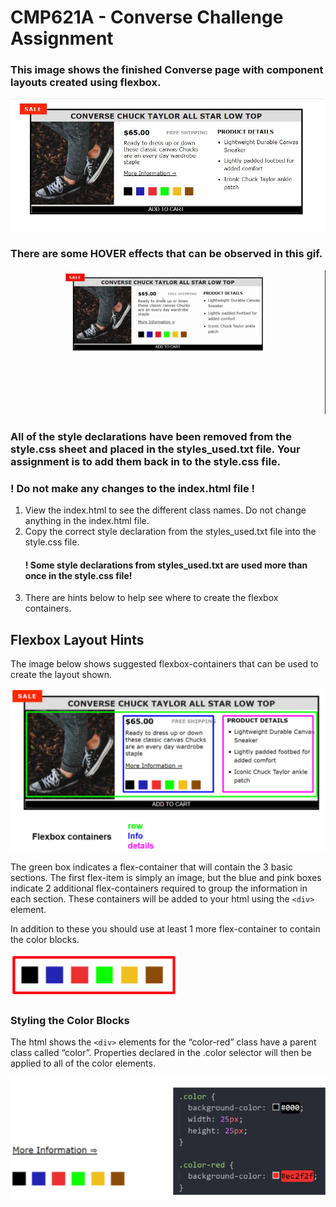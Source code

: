 # CMP621A - Converse Challenge Assignment

### This image shows the finished Converse page with component layouts created using flexbox.

![Goal](assets/goal_Converse_Challenge.JPG)

### There are some HOVER effects that can be observed in this gif.

![](assets/Chuck%20Taylor.gif)

### All of the style declarations have been removed from the style.css sheet and placed in the styles_used.txt file. Your assignment is to add them back in to the style.css file.

### ! Do not make any changes to the index.html file !

1. View the index.html to see the different class names. Do not change anything in the index.html file.
2. Copy the correct style declaration from the styles_used.txt file into the style.css file.
   #### ! Some style declarations from styles_used.txt are used more than once in the style.css file!
3. There are hints below to help see where to create the flexbox containers.

## Flexbox Layout Hints

The image below shows suggested flexbox-containers that can be used to create the layout shown.

![Flexbox Shown](assets/ConverseChallenge_FlexboxShown.png)

The green box indicates a flex-container that will contain the 3 basic sections. The first flex-item is simply an image, but the blue and pink boxes indicate 2 additional flex-containers required to group the information in each section. These containers will be added to your html using the `<div>` element.

In addition to these you should use at least 1 more flex-container to contain the color blocks.

![Color Blocks](assets/ConverseChallenge_ColorBlocks.png)

### Styling the Color Blocks

The html shows the `<div>` elements for the “color-red” class have a parent class called “color”. Properties declared in the .color selector will then be applied to all of the color elements.

![Color Blocks](assets/ConverseChallenge_StylingColorBlocks.png)
